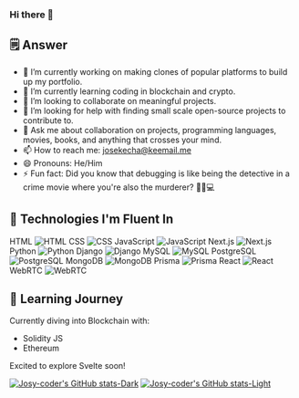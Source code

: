 ### Hi there 👋

## 🗒️ Answer

- 🔭 I’m currently working on making clones of popular platforms to build up my portfolio.
- 🌱 I’m currently learning coding in blockchain and crypto.
- 👯 I’m looking to collaborate on meaningful projects.
- 🤔 I’m looking for help with finding small scale open-source projects to contribute to.
- 💬 Ask me about collaboration on projects, programming languages, movies, books, and anything that crosses your mind.
- 📫 How to reach me: josekecha@keemail.me
- 😄 Pronouns: He/Him
- ⚡ Fun fact: Did you know that debugging is like being the detective in a crime movie where you're also the murderer? 🕵️‍♂️💻
  
## 🚀 Technologies I'm Fluent In

HTML ![HTML](icon-link)
CSS ![CSS](icon-link)
JavaScript ![JavaScript](icon-link)
Next.js ![Next.js](icon-link)
Python ![Python](icon-link)
Django ![Django](icon-link)
MySQL ![MySQL](icon-link)
PostgreSQL ![PostgreSQL](icon-link)
MongoDB ![MongoDB](icon-link)
Prisma ![Prisma](icon-link)
React ![React](icon-link)
WebRTC ![WebRTC](icon-link)

## 📖 Learning Journey

Currently diving into Blockchain with:
- Solidity JS
- Ethereum

Excited to explore Svelte soon!


[![Josy-coder's GitHub stats-Dark](https://github-readme-stats.vercel.app/api?username=Josy-coder&show_icons=true&theme=dark#gh-dark-mode-only)](https://github.com/anuraghazra/github-readme-stats#gh-dark-mode-only)
[![Josy-coder's GitHub stats-Light](https://github-readme-stats.vercel.app/api?username=Josy-coder&show_icons=true&theme=default#gh-light-mode-only)](https://github.com/anuraghazra/github-readme-stats#gh-light-mode-only)
